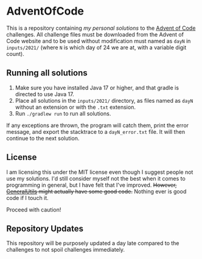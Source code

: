 # AdventOfCode

This is a repository containing *my personal solutions* to the 
[Advent of Code](https://adventofcode.com/2021/about) challenges. All challenge files must be
downloaded from the Advent of Code website and to be used without modification must named as `dayN` in
`inputs/2021/` (where `N` is which day of 24 we are at, with a variable digit count).

## Running all solutions
1. Make sure you have installed Java 17 or higher, and that gradle is directed to use Java 17.
2. Place all solutions in the `inputs/2021/` directory, as files named as `dayN` without an extension
   or with the `.txt` extension.
3. Run `./gradlew run` to run all solutions.

If any exceptions are thrown, the program will catch them, print the error message,
and export the stacktrace to a `dayN_error.txt` file. It will then continue to the next solution.

## License

I am licensing this under the MIT license even though I suggest people not use my solutions. I'd still
consider myself not the best when it comes to programming in general, but I have felt that I've improved.
~~However, [GeneralUtils](src/main/kotlin/sschr15/aocsolutions/GeneralUtils.kt) might actually have some
good code.~~ Nothing ever is good code if I touch it.

Proceed with caution!

## Repository Updates

This repository will be purposely updated a day late compared to the challenges to not spoil challenges
immediately.
